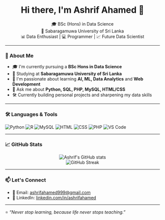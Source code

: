 <h1 align="center">Hi there, I'm Ashrif Ahamed 👋</h1>

<p align="center">
  🎓 BSc (Hons) in Data Science <br/>
  📍 Sabaragamuwa University of Sri Lanka <br/>
  📊 Data Enthusiast | 💻 Programmer | 📈 Future Data Scientist
</p>

---

### 🚀 About Me

- 🎓 I'm currently pursuing a **BSc Hons in Data Science**
- 🏫 Studying at **Sabaragamuwa University of Sri Lanka**
- 🌱 I'm passionate about learning **AI, ML, Data Analytics** and **Web Development**
- 💬 Ask me about **Python, SQL, PHP, MySQL, HTML/CSS**
- 🛠️ Currently building personal projects and sharpening my data skills

---

### 🛠️ Languages & Tools

![Python](https://img.shields.io/badge/-Python-333333?style=flat&logo=python)
![R](https://img.shields.io/badge/-R-276DC3?style=flat&logo=r)
![MySQL](https://img.shields.io/badge/-MySQL-4479A1?style=flat&logo=mysql)
![HTML](https://img.shields.io/badge/-HTML5-E34F26?style=flat&logo=html5)
![CSS](https://img.shields.io/badge/-CSS3-1572B6?style=flat&logo=css3)
![PHP](https://img.shields.io/badge/-PHP-777BB4?style=flat&logo=php)
![VS Code](https://img.shields.io/badge/-VS%20Code-007ACC?style=flat&logo=visual-studio-code)

---

### 📈 GitHub Stats

<p align="center">
  <img src="https://github-readme-stats.vercel.app/api?username=Ashrif-Hub&show_icons=true&theme=radical" alt="Ashrif's GitHub stats" />
  <br/>
  <img src="https://github-readme-streak-stats.herokuapp.com/?user=Ashrif-Hub&theme=radical" alt="GitHub Streak" />
</p>

---

### 📫 Let's Connect

- 📧 Email: [ashrifahamed999@gmail.com](mailto:ashrifahamed500@gmail.com)
- 💼 LinkedIn: [linkedin.com/in/ashrifahamed](linkedin.com/in/ashrif-ahamed)

---

⭐️ _“Never stop learning, because life never stops teaching.”_

